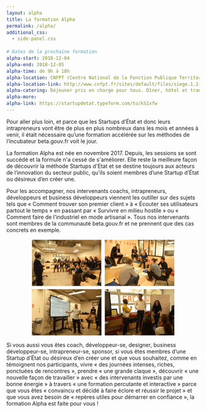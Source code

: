 ```yaml
---
layout: alpha
title: La formation Alpha
permalink: /alpha/
additional_css:
  - side-panel.css

# Dates de la prochaine formation
alpha-start: 2018-12-04
alpha-end: 2018-12-05
alpha-time: de 9h à 18h
alpha-location: CNFPT (Centre National de la Fonction Publique Territoriale)- Paris 12e
alpha-location-link: http://www.cnfpt.fr/sites/default/files/siege.1.2-v2.pdf
alpha-catering: Déjeuner pris en charge pour tous. Dîner, hôtel et transports uniquement pour les agents publics territoriaux
alpha-more:
alpha-link: https://startupdetat.typeform.com/to/kS1xfw
---
```


Pour aller plus loin, et parce que les Startups d’État et donc leurs intrapreneurs vont être de plus en plus nombreux dans les mois et années à venir, il était nécessaire qu’une formation accélérée sur les méthodes de l’incubateur beta.gouv.fr voit le jour.

La formation Alpha est née en novembre 2017. Depuis, les sessions se sont succédé et la formule n'a cessé de s'améliorer. Elle reste la meilleure façon de découvrir la méthode Startups d'Etat et se destine toujours aux acteurs de l’innovation du secteur public, qu'ils soient membres d’une Startup d’État ou désireux d’en créer une.

Pour les accompagner, nos intervenants coachs, intrapreneurs, développeurs et business développeurs viennent les outiller sur des sujets tels que « Comment trouver son premier client » à « Écouter ses utilisateurs partout le temps » en passant par « Survivre en milieu hostile » ou « Comment faire de l’industriel en mode artisanal ». Tous nos intervenants sont membres de la communauté beta.gouv.fr et ne prennent que des cas concrets en exemple.

<img src="/img/alpha/alpha-first-session.jpg" alt="Première session Alpha, 6 et 7 novembre 2017" style="width:75%;display: block;margin-left: auto;margin-right: auto;"/>

Si vous aussi vous êtes coach, développeur-se, designer, business développeur-se, intrapreneur-se, sponsor, si vous êtes membres d’une Startup d’État ou désireux d’en créer une et que vous souhaitez, comme en témoignent nos participants, vivre « des journées intenses, riches, ponctuées de rencontres », prendre « une grande claque », découvrir « une nouvelle façon de travailler » avec « des intervenants investis par une bonne énergie » à travers « une formation percutante et interactive » parce que vous êtes « convaincu et décidé à faire éclore et réussir le projet » et que vous avez besoin de « repères utiles pour démarrer en confiance », la formation Alpha est faite pour vous !
